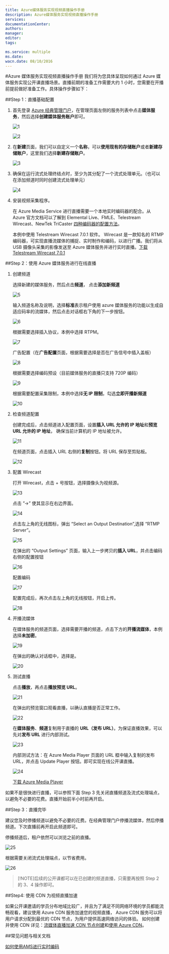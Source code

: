 ```yaml
---
title: Azure媒体服务实现视频直播操作手册
description: Azure媒体服务实现视频直播操作手册
services: 
documentationCenter: 
authors: 
manager: 
editor: 
tags: 

ms.service: multiple
ms.date: 
wacn.date: 08/10/2016
---
```


#Azure 媒体服务实现视频直播操作手册
我们将为您具体呈现如何通过 Azure 媒体服务实现公开课直播场景。直播前期的准备工作需要大约 1 小时，您需要在开播前提前做好准备工作。具体操作步骤如下：

##Step 1：直播基础配置

1. 首先登录 [Azure 经典管理门户](https://manage.windowsazure.cn/)，在管理页面左侧的服务列表中点击**媒体服务**，然后选择**创建媒体服务账户**即可。
    
    ![1](./media/azure-media-services-live-streaming/1.png)

    ![2](./media/azure-media-services-live-streaming/2.png)

2. 在**新建**页面，我们可以自定义一个**名称**，可以**使用现有的存储账户**或者**新建存储账户**，这里我们选择**新建存储账户**。 

    ![3](./media/azure-media-services-live-streaming/3.png)

3. 确保在运行流式处理终结点时，至少为其分配了一个流式处理单元。（也可以在添加频道时同时创建流式处理单元）

    ![4](./media/azure-media-services-live-streaming/4.png)

4. 安装视频采集程序。

    在 Azure Media Service 进行直播需要一个本地实时编码器的配合。从 Azure 官方文档可以了解到 Elemental Live、FMLE、Telestream Wirecast、NewTek TriCaster [四种编码器的配置方法](./media-services/media-services-live-encoders-overview.md)。

    本例中使用 Telestream Wirecast 7.0.1 软件。 Wirecast 是一款知名的 RTMP 编码器，可实现直播流媒体的捕捉、实时制作和编码，以进行广播。我们将从 USB 摄像头采集的影像发送至 Azure 媒体服务并进行实时直播。[下载 Telestream Wirecast 7.0.1](http://www.telestream.net/wirecast/overview.htm)

##Step 2：使用 Azure 媒体服务进行在线直播

1. 创建频道

    选择新建的媒体服务，然后点击**频道**， 点击**添加新频道**

    ![5](./media/azure-media-services-live-streaming/5.png)

    输入频道名称及说明，选择**标准**表示租户使用 azure 媒体服务的功能以生成自适应码率的流媒体，然后点击对话框右下角的下一步按钮。

    ![6](./media/azure-media-services-live-streaming/6.png)

    根据需要选择插入协议，本例中选择 RTPM。

    ![7](./media/azure-media-services-live-streaming/7.png)

    广告配置（在**广告配置**页面，根据需要选择是否在广告信号中插入盖板）

    ![8](./media/azure-media-services-live-streaming/8.png)

    根据需要选择编码预设（目前媒体服务的直播只支持 720P 编码）

    ![9](./media/azure-media-services-live-streaming/9.png)

    根据需要配置采集限制，本例中选择**无 IP 限制**，勾选**立即开播新频道**

    ![10](./media/azure-media-services-live-streaming/10.png)	

2. 检查频道配置

    创建完成后，点击频道进入配置页面，设置**插入 URL 允许的 IP 地址**和**预览 URL 允许的 IP 地址**， 确保当前计算机的 IP 地址被允许。 

    ![11](./media/azure-media-services-live-streaming/11.png)
 
    在频道页面，点击插入 URL 右侧的**复制**按钮。将 URL 保存至剪贴板。

    ![12](./media/azure-media-services-live-streaming/12.png)

3. 配置 Wirecast

    打开 Wirecast，点击 + 号按钮，选择摄像头为视频源。

    ![13](./media/azure-media-services-live-streaming/13.png)

    点击 ”→” 使其显示在右边界面。

    ![14](./media/azure-media-services-live-streaming/14.png)

    点击左上角的无线图标，弹出 “Select an Output Destination”,选择 “RTMP Server”。

    ![15](./media/azure-media-services-live-streaming/15.png)

    在弹出的 “Output Settings” 页面，输入上一步拷贝的**插入 URL**，并点击编码右侧的配置按钮

    ![16](./media/azure-media-services-live-streaming/16.png)

    配置编码

    ![17](./media/azure-media-services-live-streaming/17.png)

    配置完成后，再次点击左上角的无线按钮，开启上传。

    ![18](./media/azure-media-services-live-streaming/18.png)

4. 开播流媒体

    在媒体服务的频道页面，选择需要开播的频道，点击下方的**开播流媒体**，本例选择**未加密**。

    ![19](./media/azure-media-services-live-streaming/19.png)

    在弹出的确认对话框中，选择是。

    ![20](./media/azure-media-services-live-streaming/20.png)

5. 测试直播

    点击**播放**，再点击**播放预览 URL**。

    ![21](./media/azure-media-services-live-streaming/21.png)

    在弹出的预览窗口观看直播，以确认直播是否正常工作。

    ![22](./media/azure-media-services-live-streaming/22.png)

    在**媒体服务**、**频道**复制用于直播的 **URL（发布 URL）**。为保证直播效果，可以先对**发布 URL** 进行内部测试。

    ![23](./media/azure-media-services-live-streaming/23.png)

    内部测试方法：在 Azure Media Player 页面的 URL 框中输入复制的发布 URL，并点击 Update Player 按钮。即可实现在线公开课直播。

    ![24](./media/azure-media-services-live-streaming/24.png)

    [下载 Azure Media Player](http://ampdemo.azureedge.net/azuremediaplayer.html)

如果不是很快进行直播，可以参照下面 Step 3 先关闭直播频道及流式处理端点，以避免不必要的花费。直播开始前半小时前再开启。

##Step 3：直播完毕

建议您及时停播频道以避免不必要的花费。在经典管理门户停播流媒体，然后停播频道。下次直播前再开启此频道即可。

停播频道后，租户依然可以浏览之前的直播。

![25](./media/azure-media-services-live-streaming/25.png)

根据需要关闭流式处理端点，以节省费用。

![26](./media/azure-media-services-live-streaming/26.png)

>[!NOTE]后续的公开课都可以在已创建的频道直播，只需要再按照 Step 2 的 3、4 操作即可。

##Step4: 使用 CDN 为视频直播加速

如果公开课邀请的学员分布地域比较广，并且为了满足不同网络环境的学员都能流畅观看，建议使用 Azure CDN 服务加速您的视频直播， Azure CDN 服务可以将用户请求分配到最优的 CDN 节点，为用户提供高速网络访问的体验。 如何创建并使用 CDN 详见：[流媒体直播加速 CDN 节点创建](./cdn/cdn-how-to-create-LiveStreaming-CDN-endpoint.md)和[使用 Azure CDN](./cdn/cdn-how-to-use.md)。

##常见问题与相关文档

[如何使用AMS进行实时编码](./media-services/media-services-portal-creating-live-encoder-enabled-channel.md)

